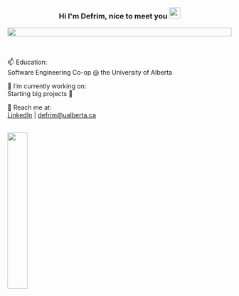 <h3 align="center">Hi I'm Defrim, nice to meet you 
<img alt="" src="https://raw.githubusercontent.com/MartinHeinz/MartinHeinz/master/wave.gif" width = 25px>
</h3>

<img height=20px alt="" src="https://cutewallpaper.org/24/blue-divider-png/bluelinepng1-wrbe-fm1069.png" width=100%>


<a href="#x">
<div align="center">
<img alt="" src="https://readme-typing-svg.herokuapp.com?lines=Student+of+programming+✏️;Game+developer+🚀;App+designer+📱;&center=true&width=500&height=35">
</div>
</a>

<br>
<br>

 
<div>
     
📫 Education: </br>
     Software Engineering Co-op @ the University of Alberta </br>

🔭 I’m currently working on: </br>
     Starting big projects 🧐 </br>

💬 Reach me at: </br>
     [LinkedIn](https://www.linkedin.com/in/defrim-binakaj-7124751b5/) | defrim@ualberta.ca </br>
</div>

<br>

<div padding=64px>
<img width="30%" src="https://github-readme-stats.vercel.app/api/top-langs/?username=DefrimBinakaj&layout=compact&theme=tokyonight&langs_count=8,555555,111111&border_color=1DA1F2&title_color=1DA1F2&text_color=a7a1ff&langs_count=10&hide_progress=true"/>
</div>



